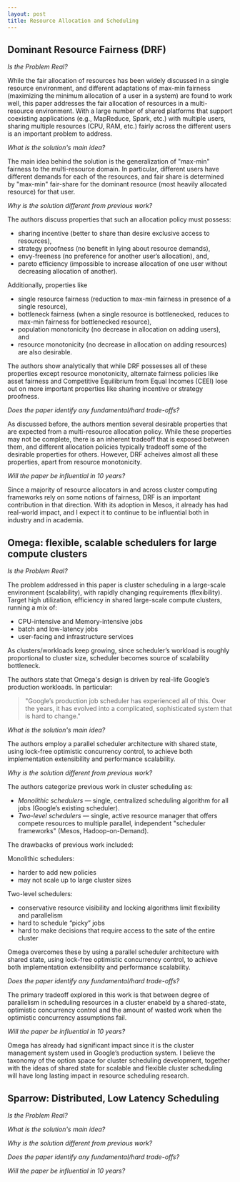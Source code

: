 ```yaml
---
layout: post
title: Resource Allocation and Scheduling
---
```


## Dominant Resource Fairness (DRF)

_Is the Problem Real?_

While the fair allocation of resources has been widely discussed in a single resource environment, and different adaptations
of max-min fairness (maximizing the minimum allocation of a user in a system) are found to work well, this paper addresses
the fair allocation of resources in a multi-resource environment. With a large number of shared platforms that support
coexisting applications (e.g., MapReduce, Spark, etc.) with multiple users, sharing multiple resources (CPU, RAM, etc.) 
fairly across the different users is an important problem to address.

_What is the solution's main idea?_

The main idea behind the solution is the generalization of "max-min" fairness to the multi-resource domain. In particular,
different users have different demands for each of the resources, and fair share is determined by "max-min" fair-share for 
the dominant resource (most heavily allocated resource) for that user. 

_Why is the solution different from previous work?_

The authors discuss properties that such an allocation policy must possess: 
* sharing incentive (better to share than desire exclusive access to resources),
* strategy proofness (no benefit in lying about resource demands),
* envy-freeness (no preference for another user’s allocation), and,
* pareto efficiency (impossible to increase allocation of one user without decreasing allocation of another). 

Additionally, properties like 
* single resource fairness (reduction to max-min fairness in presence of a single resource),
* bottleneck fairness (when a single resource is bottlenecked, reduces to max-min fairness for bottlenecked resource),
* population monotonicity (no decrease in allocation on adding users), and 
* resource monotonicity (no decrease in allocation on adding resources) 
are also desirable. 

The authors show analytically that while DRF possesses all of these properties except resource monotonicity, 
alternate fairness policies like asset fairness and Competitive Equilibrium from Equal Incomes (CEEI) lose 
out on more important properties like sharing incentive or strategy proofness.

_Does the paper identify any fundamental/hard trade-offs?_

As discussed before, the authors mention several desirable properties that are expected from a multi-resource allocation
policy. While these properties may not be complete, there is an inherent tradeoff that is exposed between them, and
different allocation policies typically tradeoff some of the desirable properties for others. However, DRF acheives
almost all these properties, apart from resource monotonicity.

_Will the paper be influential in 10 years?_

Since a majority of resource allocators in and across cluster computing frameworks rely on some notions of fairness, 
DRF is an important contribution in that direction. With its adoption in Mesos, it already has had real-world impact,
and I expect it to continue to be influential both in industry and in academia.

## Omega: flexible, scalable schedulers for large compute clusters

_Is the Problem Real?_

The problem addressed in this paper is cluster scheduling in a large-scale environment (scalability), 
with rapidly changing requirements (flexibility). Target high utilization, efficiency in shared 
large-scale compute clusters, running a mix of:

* CPU-intensive and Memory-intensive jobs
* batch and low-latency jobs 
* user-facing and infrastructure services 

As clusters/workloads keep growing, since scheduler’s workload is roughly proportional to cluster size, 
scheduler becomes source of scalability bottleneck.

The authors state that Omega's design is driven by real-life Google’s production workloads. In particular:
> "Google’s production job scheduler has experienced all of this. Over the years, it has evolved into a 
> complicated, sophisticated system that is hard to change."

_What is the solution's main idea?_

The authors employ a parallel scheduler architecture with shared state, using lock-free optimistic concurrency 
control, to achieve both implementation extensibility and performance scalability.

_Why is the solution different from previous work?_

The authors categorize previous work in cluster scheduling as:
* _Monolithic schedulers_ — single, centralized scheduling algorithm for all jobs (Google’s existing scheduler). 
* _Two-level schedulers_ — single, active resource manager that offers compete resources to multiple parallel, independent "scheduler frameworks" (Mesos, Hadoop-on-Demand).

The drawbacks of previous work included:

Monolithic schedulers:
* harder to add new policies
* may not scale up to large cluster sizes

Two-level schedulers:
* conservative resource visibility and locking algorithms limit flexibility and parallelism
* hard to schedule “picky” jobs
* hard to make decisions that require access to the sate of the entire cluster

Omega overcomes these by using a parallel scheduler architecture with shared state, using lock-free optimistic concurrency 
control, to achieve both implementation extensibility and performance scalability.

_Does the paper identify any fundamental/hard trade-offs?_

The primary tradeoff explored in this work is that between degree of parallelism in scheduling resources in a cluster 
enabeld by a shared-state, optimistic concurrency control and the amount of wasted work when the optimistic concurrency
assumptions fail.

_Will the paper be influential in 10 years?_

Omega has already had significant impact since it is the cluster management system used in Google’s production system.
I believe the taxonomy of the option space for cluster scheduling development, together with the ideas of shared state 
for scalable and flexible cluster scheduling will have long lasting impact in resource scheduling research. 

## Sparrow: Distributed, Low Latency Scheduling

_Is the Problem Real?_

_What is the solution's main idea?_

_Why is the solution different from previous work?_

_Does the paper identify any fundamental/hard trade-offs?_

_Will the paper be influential in 10 years?_